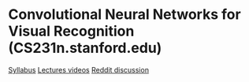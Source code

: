 # Convolutional Neural Networks for Visual Recognition (CS231n.stanford.edu)
[Syllabus](http://cs231n.stanford.edu/syllabus.html)
[Lectures videos](https://www.youtube.com/playlist?list=PLLvH2FwAQhnpj1WEB-jHmPuUeQ8mX-XXG)
[Reddit discussion](https://www.reddit.com/r/cs231n/)
